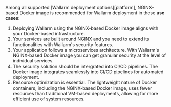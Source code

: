 Among all supported [Wallarm deployment options][platform], NGINX-based Docker image is recommended for Wallarm deployment in these **use cases**:

1. Deploying Wallarm using the NGINX-based Docker image aligns with your Docker-based infrastructure.
1. Your services are built around NGINX and you need to extend its functionalities with Wallarm's security features.
1. Your application follows a microservices architecture. With Wallarm's NGINX-based Docker image you can get granular security at the level of individual services.
1. The security solution should be intergrated into CI/CD pipelines. The Docker image integrates seamlessly into CI/CD pipelines for automated deployment.
1. Resource optimization is essential. The lightweight nature of Docker containers, including the NGINX-based Docker image, uses fewer resources than traditional VM-based deployments, allowing for more efficient use of system resources.
